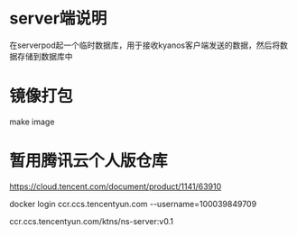 # server端说明

在serverpod起一个临时数据库，用于接收kyanos客户端发送的数据，然后将数据存储到数据库中

# 镜像打包

make image

# 暂用腾讯云个人版仓库

https://cloud.tencent.com/document/product/1141/63910

docker login ccr.ccs.tencentyun.com --username=100039849709

ccr.ccs.tencentyun.com/ktns/ns-server:v0.1